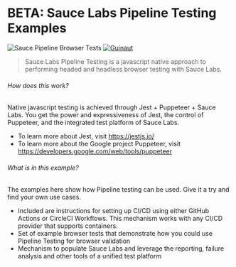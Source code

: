 # BETA: Sauce Labs Pipeline Testing Examples

<!-- [START badges] -->
![Sauce Pipeline Browser Tests](https://github.com/guinaut/testrunner-demo/workflows/Sauce%20Pipeline%20Browser%20Tests/badge.svg)
[![Guinaut](https://circleci.com/gh/guinaut/testrunner-demo.svg?style=svg)](https://app.circleci.com/pipelines/github/guinaut/testrunner-demo)

<!-- [END badges] -->


> Sauce Labs Pipeline Testing is a javascript native approach to performing headed and headless browser testing with Sauce Labs.

<!-- [START usecases] -->
###### How does this work?

Native javascript testing is achieved through Jest + Puppeteer + Sauce Labs.  You get the power and expressiveness of Jest, the control of Puppeteer, and the integrated test platform of Sauce Labs.

* To learn more about Jest, visit https://jestjs.io/
* To learn more about the Google project Puppeteer, visit https://developers.google.com/web/tools/puppeteer

###### What is in this example?

The examples here show how Pipeline testing can be used.  Give it a try and find your own use cases.

* Included are instructions for setting up CI/CD using either GitHub Actions or CircleCI Workflows.  This mechanism works with any CI/CD provider that supports containers.
* Set of example browser tests that demonstrate how you could use Pipeline Testing for browser validation
* Mechanism to populate Sauce Labs and leverage the reporting, failure analysis and other tools of a unified test platform
<!-- [END usecases] -->

<!-- [START getstarted] -->

<!-- [END getstarted] -->
